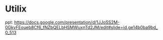 # Utilix
ppt: https://docs.google.com/presentation/d/1JJoSS2M-0GkvFEoueb8Cf6_fNZbQELbHSMWuxnTd2JM/edit#slide=id.ge14b0ba9bd_0_513
